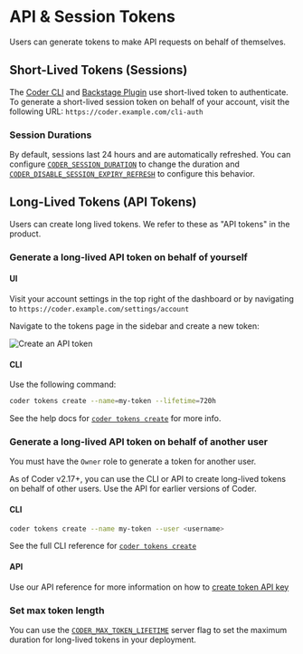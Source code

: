 # API & Session Tokens

Users can generate tokens to make API requests on behalf of themselves.

## Short-Lived Tokens (Sessions)

The [Coder CLI](../../install/cli.md) and
[Backstage Plugin](https://github.com/DanielRondonGarcia/backstage-plugins) use short-lived
token to authenticate. To generate a short-lived session token on behalf of your
account, visit the following URL: `https://coder.example.com/cli-auth`

### Session Durations

By default, sessions last 24 hours and are automatically refreshed. You can
configure
[`CODER_SESSION_DURATION`](../../reference/cli/server.md#--session-duration) to
change the duration and
[`CODER_DISABLE_SESSION_EXPIRY_REFRESH`](../../reference/cli/server.md#--disable-session-expiry-refresh)
to configure this behavior.

## Long-Lived Tokens (API Tokens)

Users can create long lived tokens. We refer to these as "API tokens" in the
product.

### Generate a long-lived API token on behalf of yourself

<div class="tabs">

#### UI

Visit your account settings in the top right of the dashboard or by navigating
to `https://coder.example.com/settings/account`

Navigate to the tokens page in the sidebar and create a new token:

![Create an API token](../../images/admin/users/create-token.png)

#### CLI

Use the following command:

```sh
coder tokens create --name=my-token --lifetime=720h
```

See the help docs for
[`coder tokens create`](../../reference/cli/tokens_create.md) for more info.

</div>

### Generate a long-lived API token on behalf of another user

You must have the `Owner` role to generate a token for another user.

As of Coder v2.17+, you can use the CLI or API to create long-lived tokens on
behalf of other users. Use the API for earlier versions of Coder.

<div class="tabs">

#### CLI

```sh
coder tokens create --name my-token --user <username>
```

See the full CLI reference for
[`coder tokens create`](../../reference/cli/tokens_create.md)

#### API

Use our API reference for more information on how to
[create token API key](../../reference/api/users.md#create-token-api-key)

</div>

### Set max token length

You can use the
[`CODER_MAX_TOKEN_LIFETIME`](https://coder.com/docs/reference/cli/server#--max-token-lifetime)
server flag to set the maximum duration for long-lived tokens in your
deployment.
